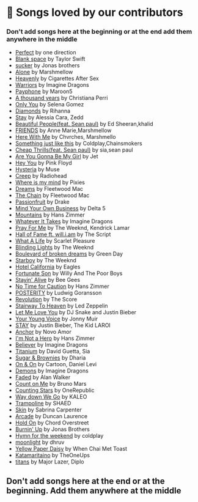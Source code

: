 # 💖 Songs loved by our contributors

### Don't add songs here at the beginning or at the end add them anywhere in the middle
- [Perfect](https://open.spotify.com/track/3NLnwwAQbbFKcEcV8hDItk?si=99fd530f93a84848) by one direction
- [Blank space](https://open.spotify.com/track/1u8c2t2Cy7UBoG4ArRcF5g?si=bf8bf247e18b4560) by Taylor Swift
- [sucker](https://open.spotify.com/track/22vgEDb5hykfaTwLuskFGD?si=687229ed255f454c) by Jonas brothers
- [Alone](https://open.spotify.com/track/3MEYFivt6bilQ9q9mFWZ4g?si=e420052b67f9492a) by Marshmellow
- [Heavenly](https://open.spotify.com/track/70YTBH8vOGJNMhy6186yFm?si=05721fbbc14142ca) by Cigarettes After Sex
- [Warriors](https://open.spotify.com/track/1sWeSMifj6Z6kZyI6z3bRc?si=95cfc11c1c484fd4) by Imagine Dragons
- [Payphone](https://open.spotify.com/track/1XGmzt0PVuFgQYYnV2It7A?si=b0352e7ee25e4634) by Maroon5
- [A thousand years](https://open.spotify.com/track/6lanRgr6wXibZr8KgzXxBl?si=66264342aa7e4adf) by Christiana Perri
- [Only You](https://open.spotify.com/track/5ZtfujhQIVRZm2RMZPQ3iD?si=b16bac6253544141) by Selena Gomez
- [Diamonds](https://open.spotify.com/track/6O20JhBJPePEkBdrB5sqRx?si=87837b3d959843eb) by Rihanna
- [Stay](https://open.spotify.com/track/6uBhi9gBXWjanegOb2Phh0?si=7cbd5c35bfe6468a) by Alessia Cara, Zedd
- [Beautiful People(feat. Sean paul)](https://open.spotify.com/track/70eFcWOvlMObDhURTqT4Fv?si=e25069dd604f4534) by Ed Sheeran,khalid
- [FRIENDS](https://open.spotify.com/track/08bNPGLD8AhKpnnERrAc6G?si=76a00edbe12b4938) by Anne Marie,Marshmellow
- [Here With Me](https://open.spotify.com/track/5icOoE6VgqFKohjWWNp0Ac?si=070a1839e51348dc) by Chvrches, Marshmello
- [Something just like this](https://open.spotify.com/track/6RUKPb4LETWmmr3iAEQktW?si=620a80d7bf5344ce) by Coldplay,Chainsmokers
- [Cheap Thrills(feat. Sean paul)](https://open.spotify.com/track/6b3b7lILUJqXcp6w9wNQSm?si=56314b150b7a48c9) by sia,sean paul
- [Are You Gonna Be My Girl](https://open.spotify.com/track/305WCRhhS10XUcH6AEwZk6?si=b5e5bd9951f946ca) by Jet
- [Hey You](https://open.spotify.com/track/7F02x6EKYIQV3VcTaTm7oN?si=9bd55ecb23fe45ed) by Pink Floyd
- [Hysteria](https://open.spotify.com/track/7xyYsOvq5Ec3P4fr6mM9fD?si=a6b0cdb029a44dae) by Muse
- [Creep](https://open.spotify.com/track/70LcF31zb1H0PyJoS1Sx1r?si=c6d1e6027a5049c4) by Radiohead
- [Where is my mind](https://open.spotify.com/track/0KzAbK6nItSqNh8q70tb0K?si=5038a99c53d7403f) by Pixies
- [Dreams](https://open.spotify.com/track/0ofHAoxe9vBkTCp2UQIavz?si=139679eefa0b4afe) by Fleetwood Mac
- [The Chain](https://open.spotify.com/track/5e9TFTbltYBg2xThimr0rU?si=ba39a949e8494314) by Fleetwood Mac
- [Passionfruit](https://open.spotify.com/track/5mCPDVBb16L4XQwDdbRUpz?si=4a0b5808ae1146f8) by Drake
- [Mind Your Own Business](https://open.spotify.com/track/2CMQoSgyQLXshYuWLdtlRh?si=5c0740ab94a84d07) by Delta 5
- [Mountains](https://open.spotify.com/track/0Sg3UL7f40ulmTh0Xwr6qY?si=6cb19becde4f4ffe) by Hans Zimmer
- [Whatever It Takes](https://open.spotify.com/track/6Qn5zhYkTa37e91HC1D7lb?autoplay=true) by Imagine Dragons
- [Pray For Me](https://open.spotify.com/track/77UjLW8j5UAGAGVGhR5oUK?si=a638537817454814) by The Weeknd, Kendrick Lamar
- [Hall of Fame ft. will.i.am](https://open.spotify.com/track/1X1DWw2pcNZ8zSub3uhlNz?autoplay=true) by The Script
- [What A Life](https://open.spotify.com/track/4DXceUhBu8hVYO1EuT6EOt?si=d034ba4601ae4ed2) by Scarlet Pleasure
- [Blinding Lights](https://open.spotify.com/track/5Sg09MvHqNWPWsYeuY2toY?si=a495f5974a344972) by The Weeknd
- [Boulevard of broken dreams](https://open.spotify.com/track/5GorCbAP4aL0EJ16frG2hd?si=bb585e27c97540ef) by Green Day
- [Starboy](https://open.spotify.com/track/7MXVkk9YMctZqd1Srtv4MB?si=9894f88bf5194440) by The Weeknd
- [Hotel California](https://open.spotify.com/track/40riOy7x9W7GXjyGp4pjAv?si=c99e1fef73c640d0) by Eagles
- [Fortunate Son](https://open.spotify.com/track/4BP3uh0hFLFRb5cjsgLqDh?si=b93417ca632845f0) by Willy And The Poor Boys
- [Stayin' Alive](https://open.spotify.com/track/4UDmDIqJIbrW0hMBQMFOsM?si=65fb58fe5aee47c5) by Bee Gees
- [No Time for Caution](https://open.spotify.com/track/1W6LZGinxm6voDaC8NVnDU?si=a2829f5f502a497a) by Hans Zimmer
- [POSTERITY](https://open.spotify.com/track/1AKIi40li4kyJHQKOuF3Qz?si=d7a91e081bbd49c9) by Ludwig Goransson
- [Revolution](https://open.spotify.com/track/5Qs72OBqzllBJlcu5uDq2K?autoplay=true) by The Score
- [Stairway To Heaven](https://open.spotify.com/track/12wlYeErSUNGg1B5d64077?si=90e4f328fd004097) by Led Zeppelin
- [Let Me Love You](https://open.spotify.com/track/0lYBSQXN6rCTvUZvg9S0lU?si=b2be41804fc6477b) by DJ Snake and Justin Bieber
- [Your Young Voice](https://open.spotify.com/track/0htCIJB0AHQISL5ygjgBgm?si=f9c00502d3874106) by Jonny Muir
- [STAY](https://open.spotify.com/track/4kux0P5UfguojB4h0lQnsj?autoplay=true) by Justin Bieber, The Kid LAROI
- [Anchor](https://open.spotify.com/track/7qH9Z4dJEN0l9bidizW7fq?autoplay=true)  by Novo Amor
- [I'm Not a Hero](https://open.spotify.com/track/56pKYnSA0CyayMJWcEU5kH?si=5a73c6d798a94535)  by Hans Zimmer
- [Believer](https://open.spotify.com/track/0pqnGHJpmpxLKifKRmU6WP?si=b406b4291fba44ef) by Imagine Dragons
- [Titanium](https://open.spotify.com/track/4OQfIweaFWNTT5NkJ04txq?si=6561b067dea44118) by David Guetta, Sia
- [Sugar & Brownies](https://open.spotify.com/track/16ih0TTm4REIQuYBMPTHm8?si=46e96909a7864666) by Dharia
- [On & On](https://open.spotify.com/track/4B2kkxg3wKSTZw5JPaUtzQ?si=0080e7faa0064f8d) by Cartoon, Daniel Levi
- [Demons](https://open.spotify.com/track/5qaEfEh1AtSdrdrByCP7qR?si=572ce6cc2af94727) by Imagine Dragons
- [Faded](https://open.spotify.com/track/7gHs73wELdeycvS48JfIos?si=8ee00f0400134484) by Alan Walker
- [Count on Me](https://open.spotify.com/track/7l1qvxWjxcKpB9PCtBuTbU?si=3653a8988d554ee5) by Bruno Mars
- [Counting Stars](https://open.spotify.com/track/2tpWsVSb9UEmDRxAl1zhX1?si=dc693ceab1f44882) by OneRepublic
- [Way down We Go](https://open.spotify.com/track/0y1QJc3SJVPKJ1OvFmFqe6?si=dcf486310d194d01) by KALEO
- [Trampoline](https://open.spotify.com/track/0lsRatBUs9HNIZAmoGABzk?si=22f905d250d4475d) by SHAED
- [Skin](https://open.spotify.com/track/03B2SfXuvDh1m9F4tqrX07?si=322a896842464e53) by Sabrina Carpenter
- [Arcade](https://open.spotify.com/album/7BISGeB7QwhqRIadxuLHfG?uid=776c13f9991e6419daab&uri=spotify%3Atrack%3A1Xi84slp6FryDSCbzq4UCD) by Duncan
Laurence
- [Hold On](https://open.spotify.com/album/2EfmyRWheMtmVTCIsptsLi?highlight=spotify:track:5vjLSffimiIP26QG5WcN2K) by Chord 
Overstreet
- [Burnin' Up](https://open.spotify.com/track/2VEsmoek0sol9MnJFyoG9e?si=JI6ETybaRD2wrI5UUq-CwA&dl_branch=1) by Jonas Brothers
- [Hymn for the weekend](https://open.spotify.com/track/3RiPr603aXAoi4GHyXx0uy?si=7e91b6601e9c45ba)  by coldplay
- [moonlight](https://open.spotify.com/track/4d83gRvk3DHU5cWBbyOlSk?si=d20d6830eb6742e4)  by dhruv
- [Yellow Paper Daisy](https://open.spotify.com/track/5aQe0faFOjeskrHwpleXLJ?si=e0b98e98651549d3) by When Chai Met Toast
- [Katamaritaino](https://open.spotify.com/track/1rA9hzT9WnHYnOzsxnQEFB?si=c9e08568edcd4cf2) by TheOneUps
- [titans](https://open.spotify.com/track/73HkJbtkrKCKBzuaYorTGX?si=jrHg1jcxQSiC6pGKm7BpHQ) by Major Lazer, Diplo
##  **Don't add songs here at the end or at the beginning. Add them anywhere at the middle**

 
